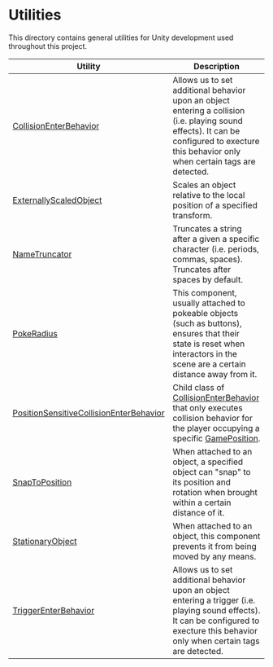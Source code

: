 # Utilities

This directory contains general utilities for Unity development used throughout this project.

|Utility|Description|
|-|-|
|[CollisionEnterBehavior](./CollisionEnterBehavior.cs)|Allows us to set additional behavior upon an object entering a collision (i.e. playing sound effects). It can be configured to execture this behavior only when certain tags are detected.|
|[ExternallyScaledObject](./ExternallyScaledObject.cs)|Scales an object relative to the local position of a specified transform.|
|[NameTruncator](./NameTruncator.cs)| Truncates a string after a given a specific character (i.e. periods, commas, spaces). Truncates after spaces by default.|
|[PokeRadius](./PokeRadius.cs)|This component, usually attached to pokeable objects (such as buttons), ensures that their state is reset when interactors in the scene are a certain distance away from it.|
|[PositionSensitiveCollisionEnterBehavior](./PositionSensitiveCollisionEnterBehavior.cs)| Child class of [CollisionEnterBehavior](./CollisionEnterBehavior.cs) that only executes collision behavior for the player occupying a specific [GamePosition](../../Scripts/Lobby/GamePosition.cs). |
|[SnapToPosition](./SnapToPosition.cs)|When attached to an object, a specified object can "snap" to its position and rotation when brought within a certain distance of it.|
|[StationaryObject](./StationaryObject.cs)|When attached to an object, this component prevents it from being moved by any means.|
|[TriggerEnterBehavior](./TriggerEnterBehavior.cs)|Allows us to set additional behavior upon an object entering a trigger (i.e. playing sound effects). It can be configured to execture this behavior only when certain tags are detected.|